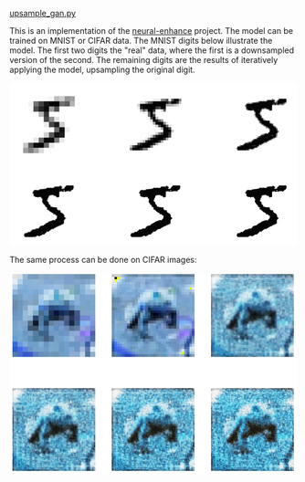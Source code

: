 <a href="https://github.com/codekansas/gandlf/blob/master/examples/upsample_gan.py" class="icon icon-github"> upsample_gan.py</a>

This is an implementation of the [neural-enhance](https://github.com/alexjc/neural-enhance) project. The model can be trained on MNIST or CIFAR data. The MNIST digits below illustrate the model. The first two digits the "real" data, where the first is a downsampled version of the second. The remaining digits are the results of iteratively applying the model, upsampling the original digit.

[![MNIST GAN Upsampled](/resources/upsampling/resolved_five.png)](/resources/upsampling/resolved_five.png)

The same process can be done on CIFAR images:

[![CIFAR GAN Upsampled](/resources/upsampling/resolved_bear.png)](/resources/upsampling/resolved_bear.png)

